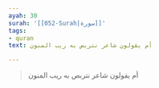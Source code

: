 ```yaml
---
ayah: 30
surah: '[[052-Surah|سورة]]'
tags:
- quran
text: أم يقولون شاعر نتربص به ريب المنون

---
```

> أم يقولون شاعر نتربص به ريب المنون
